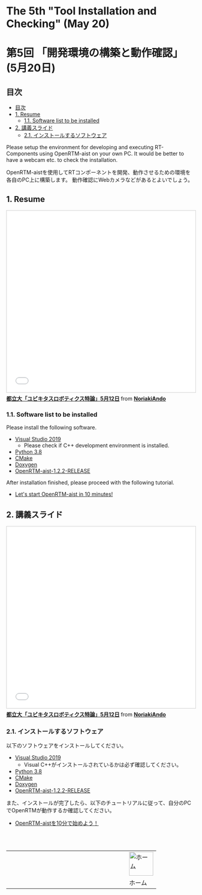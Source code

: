 # The 5th "Tool Installation and Checking" (May 20)
# 第5回 「開発環境の構築と動作確認」 (5月20日)

## 目次
<!-- TOC -->

- [目次](#目次)
- [1. Resume](#1-resume)
    - [1.1. Software list to be installed](#11-software-list-to-be-installed)
- [2. 講義スライド](#2-講義スライド)
    - [2.1. インストールするソフトウェア](#21-インストールするソフトウェア)

<!-- /TOC -->


Please setup the environment for developing and executing RT-Components using OpenRTM-aist on your own PC.
It would be better to have a webcam etc. to check the installation.

OpenRTM-aistを使用してRTコンポーネントを開発、動作させるための環境を各自のPC上に構築します。
動作確認にWebカメラなどがあるとよいでしょう。

## 1. Resume

<iframe src="//www.slideshare.net/slideshow/embed_code/key/DIeQBblZxfBKvL" width="595" height="485" frameborder="0" marginwidth="0" marginheight="0" scrolling="no" style="border:1px solid #CCC; border-width:1px; margin-bottom:5px; max-width: 100%;" allowfullscreen> </iframe> <div style="margin-bottom:5px"> <strong> <a href="//www.slideshare.net/NoriakiAndo/512-248297179" title="都立大「ユビキタスロボティクス特論」5月12日" target="_blank">都立大「ユビキタスロボティクス特論」5月12日</a> </strong> from <strong><a href="https://www.slideshare.net/NoriakiAndo" target="_blank">NoriakiAndo</a></strong> </div>

### 1.1. Software list to be installed

Please install the following software.

- [Visual Studio 2019](https://openrtm.org/openrtm/ja/node/6650)
  - Please check if C++ development environment is installed.
- [Python 3.8](https://www.python.org/ftp/python/3.8.5/python-3.8.5-amd64.exe)
- [CMake](https://github.com/Kitware/CMake/releases/download/v3.20.2/cmake-3.20.2-windows-x86_64.msi)
- [Doxygen](https://doxygen.nl/files/doxygen-1.9.1-setup.exe)
- [OpenRTM-aist-1.2.2-RELEASE](https://github.com/OpenRTM/OpenRTM-aist/releases/download/v1.2.2/OpenRTM-aist-1.2.2-RELEASE_x86_64.msi)

After installation finished, please proceed with the following tutorial.

- [Let's start OpenRTM-aist in 10 minutes!](https://openrtm.org/openrtm/en/doc/installation/lets_start121)

## 2. 講義スライド

<iframe src="//www.slideshare.net/slideshow/embed_code/key/DIeQBblZxfBKvL" width="595" height="485" frameborder="0" marginwidth="0" marginheight="0" scrolling="no" style="border:1px solid #CCC; border-width:1px; margin-bottom:5px; max-width: 100%;" allowfullscreen> </iframe> <div style="margin-bottom:5px"> <strong> <a href="//www.slideshare.net/NoriakiAndo/512-248297179" title="都立大「ユビキタスロボティクス特論」5月12日" target="_blank">都立大「ユビキタスロボティクス特論」5月12日</a> </strong> from <strong><a href="https://www.slideshare.net/NoriakiAndo" target="_blank">NoriakiAndo</a></strong> </div>

### 2.1. インストールするソフトウェア

以下のソフトウェアをインストールしてください。

- [Visual Studio 2019](https://openrtm.org/openrtm/ja/node/6650)
  - Visual C++がインストールされているかは必ず確認してください。
- [Python 3.8](https://www.python.org/ftp/python/3.8.5/python-3.8.5-amd64.exe)
- [CMake](https://github.com/Kitware/CMake/releases/download/v3.20.2/cmake-3.20.2-windows-x86_64.msi)
- [Doxygen](https://doxygen.nl/files/doxygen-1.9.1-setup.exe)
- [OpenRTM-aist-1.2.2-RELEASE](https://github.com/OpenRTM/OpenRTM-aist/releases/download/v1.2.2/OpenRTM-aist-1.2.2-RELEASE_x86_64.msi)

また、インストールが完了したら、以下のチュートリアルに従って、自分のPCでOpenRTMが動作するか確認してください。

- [OpenRTM-aistを10分で始めよう！](https://openrtm.org/openrtm/ja/node/6521)


<br/>
<br/>

<table width="100%" style="border:none;">
<tr><td width="80%"></td>
<td><div class="center"><a href="/TMU-Ubiquitous-Robotics/"><img src="/TMU-Ubiquitous-Robotics/figs/home_small.png" height="64" alt="ホーム"></a></div></td>
</tr>
<tr><td></td><td><div class="center">ホーム</div></td></tr>
</table>